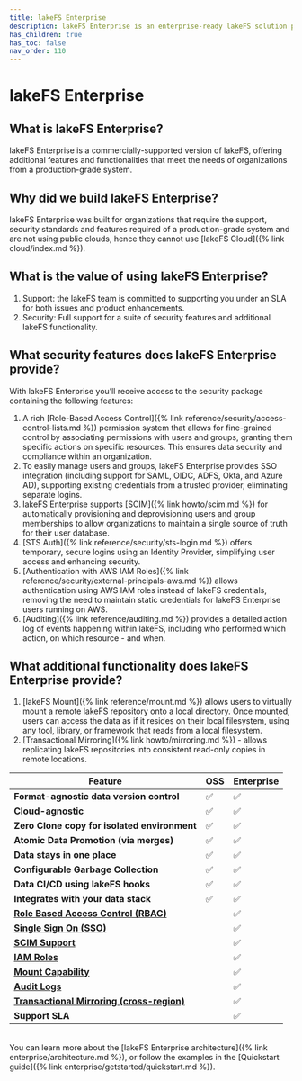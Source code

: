 ```yaml
---
title: lakeFS Enterprise
description: lakeFS Enterprise is an enterprise-ready lakeFS solution providing additional features including RBAC, SSO and Support SLA.
has_children: true
has_toc: false
nav_order: 110
---
```


# lakeFS Enterprise

## What is lakeFS Enterprise?

lakeFS Enterprise is a commercially-supported version of lakeFS, offering additional features and functionalities that meet the needs of organizations from a production-grade system.

## Why did we build lakeFS Enterprise?

lakeFS Enterprise was built for organizations that require the support, security standards and features required of a production-grade system and
are not using public clouds, hence they cannot use [lakeFS Cloud]({% link cloud/index.md %}).

## What is the value of using lakeFS Enterprise?

1. Support: the lakeFS team is committed to supporting you under an SLA for both issues and product enhancements.
2. Security: Full support for a suite of security features and additional lakeFS functionality.

## What security features does lakeFS Enterprise provide?

With lakeFS Enterprise you’ll receive access to the security package containing the following features:
1. A rich [Role-Based Access Control]({% link reference/security/access-control-lists.md %}) permission system that allows for fine-grained control by associating permissions with users and groups, granting them specific actions on specific resources. This ensures data security and compliance within an organization.
2. To easily manage users and groups, lakeFS Enterprise provides SSO integration (including support for SAML, OIDC, ADFS, Okta, and Azure AD), supporting existing credentials from a trusted provider, eliminating separate logins.
3. lakeFS Enterprise supports [SCIM]({% link howto/scim.md %}) for automatically provisioning and deprovisioning users and group memberships to allow organizations to maintain a single source of truth for their user database.
4. [STS Auth]({% link reference/security/sts-login.md %}) offers temporary, secure logins using an Identity Provider, simplifying user access and enhancing security.
5. [Authentication with AWS IAM Roles]({% link reference/security/external-principals-aws.md %}) allows authentication using AWS IAM roles instead of lakeFS credentials, removing the need to maintain static credentials for lakeFS Enterprise users running on AWS.
6. [Auditing]({% link reference/auditing.md %}) provides a detailed action log of events happening within lakeFS, including who performed which action, on which resource - and when.

## What additional functionality does lakeFS Enterprise provide?

1. [lakeFS Mount]({% link reference/mount.md %}) allows users to virtually mount a remote lakeFS repository onto a local directory. Once mounted, users can access the data as if it resides on their local filesystem, using any tool, library, or framework that reads from a local filesystem.
2. [Transactional Mirroring]({% link howto/mirroring.md %}) - allows replicating lakeFS repositories into consistent read-only copies in remote locations.

| Feature                                   | OSS       | Enterprise     |
|------------------------------------------------|-----------|-----------|
| **Format-agnostic data version control**       | ✅         | ✅         |
| **Cloud-agnostic**                             | ✅         | ✅         |
| **Zero Clone copy for isolated environment**   | ✅         | ✅         |
| **Atomic Data Promotion (via merges)**         | ✅         | ✅         |
| **Data stays in one place**                    | ✅         | ✅         |
| **Configurable Garbage Collection**            | ✅         | ✅         |
| **Data CI/CD using lakeFS hooks**              | ✅         | ✅         |
| **Integrates with your data stack**            | ✅         | ✅         |
| **[Role Based Access Control (RBAC)](https://docs.lakefs.io/reference/security/rbac.html)** |            | ✅         |
| **[Single Sign On (SSO)](https://docs.lakefs.io/reference/security/sso.html)**                       |            | ✅         |
| **[SCIM Support](https://docs.lakefs.io/howto/scim.html)**                               |            | ✅         |
| **[IAM Roles](https://docs.lakefs.io/reference/security/external-principals-aws.html)**                                  |            | ✅         |
| **[Mount Capability](https://docs.lakefs.io/reference/mount.html)**                           |            | ✅         |
| **[Audit Logs](https://docs.lakefs.io/reference/auditing.html)**                                 |            | ✅         |
| **[Transactional Mirroring (cross-region)](https://docs.lakefs.io/howto/mirroring.html)**     |            | ✅         |
| **Support SLA**                                |            | ✅         |



<br>
You can learn more about the [lakeFS Enterprise architecture]({% link enterprise/architecture.md %}), or follow the examples in the [Quickstart guide]({% link enterprise/getstarted/quickstart.md %}).
